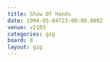 ```yaml
---
title: Show Of Hands
date: 1994-05-04T23:00:00.000Z
venue: v2103
categories: gig
board: 8
layout: gig
---
```


